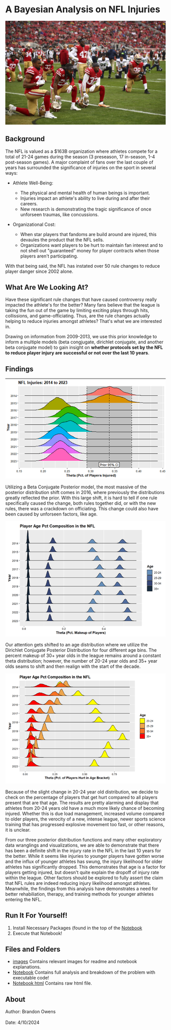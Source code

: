 # A Bayesian Analysis on NFL Injuries
![Injury Image](./images/injury_kneeling.jpg)

## Background
The NFL is valued as a $163B organization where athletes compete for a total of 21-24 games during the season (3 preseason, 17 in-season, 1-4 post-season games). A major complaint of fans over the last couple of years has surrounded the significance of injuries on the sport in several ways:

* Athlete Well-Being:
  * The physical and mental health of human beings is important.
  * Injuries impact an athlete's ability to live during and after their careers.
  * New research is demonstrating the tragic significance of once unforseen traumas, like concussions.
  
* Organizational Cost:
  * When star players that fandoms are build around are injured, this devaules the product that the NFL sells.
  * Organizations want players to be hurt to maintain fan interest and to not shell out "guaranteed" money for player contracts when those players aren't participating.
  
With that being said, the NFL has instated over 50 rule changes to reduce player danger since 2002 alone.

## What Are We Looking At?
Have these significant rule changes that have caused controversy really impacted the athlete's for the better? Many fans believe that the league is taking the fun out of the game by limiting exciting plays through hits, collissions, and game-officiating. Thus, are the rule changes actually helping to reduce injuries amongst athletes? That's what we are interested in.

Drawing on information from 2009-2013, we use this prior knowledge to inform a multiple models (beta congjugate, dirichlet conjugate, and another beta conjugate model) to gain insight on **whether protocols set by the NFL to reduce player injury are successful or not over the last 10 years**.

## Findings
![Posterior Distributions](./images/ridge_posteriors.png)

Utilizing a Beta Conjugate Posterior model, the most massive of the posterior distribution shift comes in 2016, where previously the distributions greatly reflected the prior. With this large shift, it is hard to tell if one rule specifically caused the change, both rules together did, or with the new rules, there was a crackdown on officiating. This change could also have been caused by unforseen factors, like age.

![Posterior Distribution 2](./images/ridge_posteriors2.png)

Our attention gets shifted to an age distribution where we utilize the Dirichlet Conjugate Posterior Distribution for four different age bins. The percent makeup of 30+ year olds in the league remains around a constant theta distribution; however, the number of 20-24 year olds and 35+ year olds seams to shift and then realign with the start of the decade.

![Posterior Distribution 3](./images/ridge_posteriors3.png)

Because of the slight change in 20-24 year old distribution, we decide to check on the percentage of players that get hurt compared to all players present that are that age. The results are pretty alarming and display that athletes from 20-24 years old have a much more likely chance of becoming injured. Whether this is due load management, increased volume compared to older players, the verocity of a new, intense league, newer sports science training that has progressed explosive movement too fast, or other reasons, it is unclear.


From our three posterior distribution functions and many other exploratory data wranglings and visualizations, we are able to demonstrate that there has been a definite shift in the injury rate in the NFL in the last 10 years for the better. While it seems like injuries to younger players have gotten worse and the influx of younger athletes has swung, the injury likelihood for older athletes has significantly dropped. This demonstrates that age is a factor for players getting injured, but doesn't quite explain the dropoff of injury rate within the league. Other factors should be explored to fully assert the claim that NFL rules are indeed reducing injury likelihood amongst athletes. Meanwhile, the findings from this analysis have demonstrates a need for better rehabiliation, therapy, and training methods for younger athletes entering the NFL.

## Run It For Yourself!
1. Install Necessary Packages (found in the top of the [Notebook](https://github.com/brandonowens24/NFL-Injuries-Bayesian-Analysis/blob/main/NFL_injuries_bayesian_analysis.Rmd)
2. Execute that Notebook!

## Files and Folders
* [images](https://github.com/brandonowens24/NFL-Injuries-Bayesian-Analysis/tree/main/images) Contains relevant images for readme and notebook explanations.
* [Notebook](https://github.com/brandonowens24/NFL-Injuries-Bayesian-Analysis/blob/main/NFL_injuries_bayesian_analysis.Rmd) Contains full analysis and breakdown of the problem with executable code!
* [Notebook html](https://github.com/brandonowens24/NFL-Injuries-Bayesian-Analysis/blob/main/NFL_injury_bayesian_analysis.html) Contains raw html file.

## About
Author: Brandon Owens <br></br>
Date: 4/10/2024


